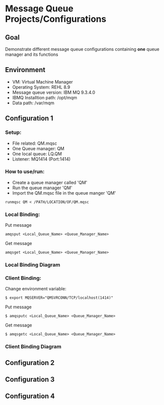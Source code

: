 # Message Queue Projects/Configurations
## Goal
Demonstrate different message queue configurations containing **one** queue manager and its functions

## Environment
* VM: Virtual Machine Manager
* Operating System: REHL 8.9
* Message queue version: IBM MQ 9.3.4.0
* IBMQ Installtion path: /opt/mqm
* Data path: /var/mqm

## Configuration 1
### Setup:

* File related: QM.mqsc
* One Queue manager: QM
* One local queue: LQ.QM
* Listener: MQ1414 (Port:1414)

### How to use/run:
* Create a queue manager called 'QM'
* Run the queue manager 'QM'
* Import the QM.mqsc file in the queue manger 'QM'

``` script
runmqsc QM < /PATH/LOCATION/OF/QM.mqsc
```
### Local Binding:
Put message
```script
amqsput <Local_Queue_Name> <Queue_Manager_Name>
```

Get message
```script
amqsget <Local_Queue_Name> <Queue_Manager_Name>
```

### Local Binding Diagram

### Client Binding:
Change environment variable: 
```script
$ export MQSERVER="QMSVRCONN/TCP/localhost(1414)"
```
Put message
```script
$ amqsputc <Local_Queue_Name> <Queue_Manager_Name>
```
Get message
```script
$ amqsgetc <Local_Queue_Name> <Queue_Manager_Name>
```

### Client Binding Diagram

## Configuration 2

## Configuration 3

## Configuration 4
